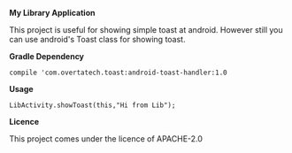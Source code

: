 **My Library Application**  

This project is useful for showing simple toast at android. However still you can use android's Toast class for showing toast.

**Gradle Dependency**

`
   compile 'com.overtatech.toast:android-toast-handler:1.0
 `


**Usage**

`LibActivity.showToast(this,"Hi from Lib");`


**Licence**

This project comes under the licence of APACHE-2.0

